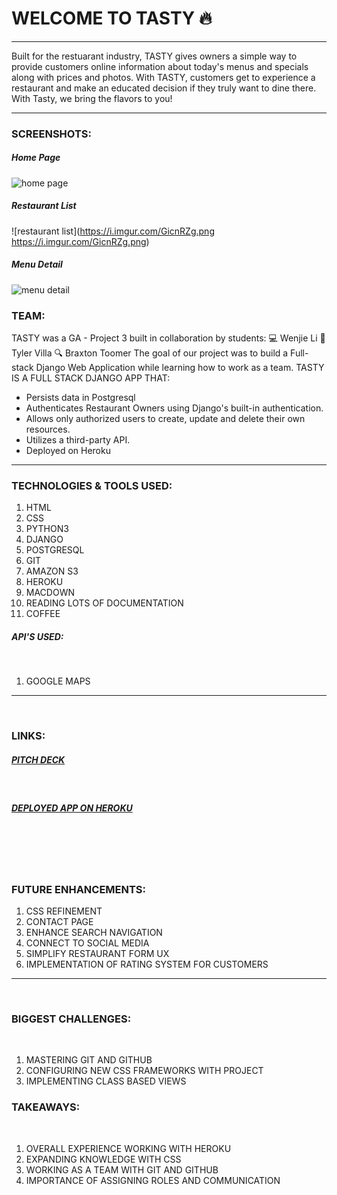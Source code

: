 # WELCOME TO TASTY 🔥

---

Built for the restuarant industry, TASTY gives owners a simple way to provide customers online information about today's menus and specials along with prices and photos.
With TASTY, customers get to experience a restaurant and make an educated decision if they truly want to dine there.
With Tasty, we bring the flavors to you!

---

### SCREENSHOTS:
##### Home Page
![home page](https://i.imgur.com/QAE7ger.png)

##### Restaurant List
![restaurant list](https://i.imgur.com/GicnRZg.png
https://i.imgur.com/GicnRZg.png)

##### Menu Detail
![menu detail](https://i.imgur.com/q3CnpYn.png)

### TEAM:

TASTY was a GA - Project 3 built in collaboration by students:
💻 Wenjie Li
🎨 Tyler Villa
🔍 Braxton Toomer
The goal of our project was to build a Full-stack Django Web Application while learning how to work as a team.
TASTY IS A FULL STACK DJANGO APP THAT:

- Persists data in Postgresql
- Authenticates Restaurant Owners using Django's built-in authentication.
- Allows only authorized users to create, update and delete their own resources.
- Utilizes a third-party API.
- Deployed on Heroku

---

### TECHNOLOGIES & TOOLS USED:

1. HTML
2. CSS
3. PYTHON3
4. DJANGO
5. POSTGRESQL
6. GIT
7. AMAZON S3
8. HEROKU
9. MACDOWN
10. READING LOTS OF DOCUMENTATION
11. COFFEE
    ​

##### API'S USED:

​

1. GOOGLE MAPS
   ​

---

​

### LINKS:

##### [PITCH DECK](https://create.piktochart.com/output/40798764-tasty)

​

##### [DEPLOYED APP ON HEROKU](http://menunav.herokuapp.com/)

## ​

​

### FUTURE ENHANCEMENTS:

1. CSS REFINEMENT
2. CONTACT PAGE
3. ENHANCE SEARCH NAVIGATION
4. CONNECT TO SOCIAL MEDIA
5. SIMPLIFY RESTAURANT FORM UX
6. IMPLEMENTATION OF RATING SYSTEM FOR CUSTOMERS
   ​

---

​

### BIGGEST CHALLENGES:

​

1. MASTERING GIT AND GITHUB
2. CONFIGURING NEW CSS FRAMEWORKS WITH PROJECT
3. IMPLEMENTING CLASS BASED VIEWS
   ​

### TAKEAWAYS:

​

1. OVERALL EXPERIENCE WORKING WITH HEROKU
2. EXPANDING KNOWLEDGE WITH CSS
3. WORKING AS A TEAM WITH GIT AND GITHUB
4. IMPORTANCE OF ASSIGNING ROLES AND COMMUNICATION

